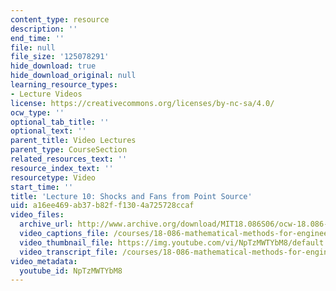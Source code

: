 ```yaml
---
content_type: resource
description: ''
end_time: ''
file: null
file_size: '125078291'
hide_download: true
hide_download_original: null
learning_resource_types:
- Lecture Videos
license: https://creativecommons.org/licenses/by-nc-sa/4.0/
ocw_type: ''
optional_tab_title: ''
optional_text: ''
parent_title: Video Lectures
parent_type: CourseSection
related_resources_text: ''
resource_index_text: ''
resourcetype: Video
start_time: ''
title: 'Lecture 10: Shocks and Fans from Point Source'
uid: a16ee469-ab37-b82f-f130-4a725728ccaf
video_files:
  archive_url: http://www.archive.org/download/MIT18.086S06/ocw-18.086-01mar2006-220k.mp4
  video_captions_file: /courses/18-086-mathematical-methods-for-engineers-ii-spring-2006/c28e2476b09854e9b57fbabb3e12216d_NpTzMWTYbM8.vtt
  video_thumbnail_file: https://img.youtube.com/vi/NpTzMWTYbM8/default.jpg
  video_transcript_file: /courses/18-086-mathematical-methods-for-engineers-ii-spring-2006/d70fc07f9965967ff39b0182af4f2503_NpTzMWTYbM8.pdf
video_metadata:
  youtube_id: NpTzMWTYbM8
---
```

